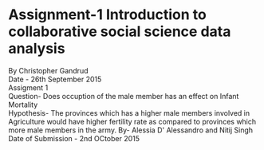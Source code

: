 # Assignment-1 Introduction to collaborative social science data analysis                       
 By Christopher Gandrud                                                           
 Date - 26th September 2015                                                       
 Assigment 1                                                                      
 Question- Does occuption of the male member has an effect on Infant Mortality   
 Hypothesis- The provinces which has a higher male members involved in Agriculture would have higher fertility rate as compared to provinces which more male  members in the army. 
 By- Alessia D' Alessandro and Nitij Singh                                        
 Date of Submission - 2nd OCtober 2015  


